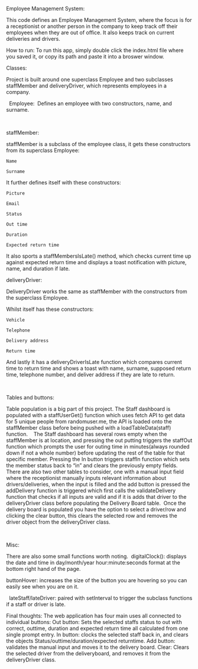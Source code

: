 Employee Management System: 

This code defines an Employee Management System, where the focus is for a receptionist or another person in the company
to keep track off their employees when they are out of office. It also keeps track on current deliveries and drivers. 

How to run:
To run this app, simply double click the index.html file where you saved it, or copy its path and paste it into a broswer window.

Classes: 

Project is built around one superclass Employee and two subclasses staffMember and deliveryDriver, which represents employees in a company. 

 
Employee: 
Defines an employee with two constructors, name, and surname. 

 

staffMember: 

staffMember is a subclass of the employee class, it gets these constructors from its superclass Employee: 
 

    Name 

    Surname 

It further defines itself with these constructors: 

    Picture 

    Email 

    Status 

    Out time 

    Duration 

    Expected return time 

It also sports a staffMembersIsLate() method, which checks current time up against expected return time and displays a toast 
notification with picture, name, and duration if late. 


deliveryDriver: 

DeliveryDriver works the same as staffMember with the constructors from the superclass Employee. 

Whilst itself has these constructors: 

    Vehicle 

    Telephone 

    Delivery address 

    Return time 

And lastly it has a deliveryDriverIsLate function which compares current time to return time and shows a toast with name, surname,
supposed return time, telephone number, and deliver address if they are late to return. 

 

Tables and buttons: 

Table population is a big part of this project. The Staff dashboard is populated with a staffUserGet() function which uses fetch API to get
data for 5 unique people from randomuser.me, the API is loaded onto the staffMember class before being pushed with a loadTableData(staff) function. 
 
The Staff dashboard has several rows empty when the staffMember is at location, and pressing the out putting triggers the staffOut function
which prompts the user for outing time in minutes(always rounded down if not a whole number) before updating the rest of the table for that specific member. Pressing the In button triggers
staffIn function which sets the member status back to “in” and clears the previously empty fields. 
 
There are also two other tables to consider, one with a manual input field where the receptionist manually inputs relevant information about
drivers/deliveries, when the input is filled and the add button is pressed the addDelivery function is triggered which first calls the validateDelivery
function that checks if all inputs are valid and if it is adds that driver to the deliveryDriver class before populating the Delivery Board table. 
Once the delivery board is populated you have the option to select a driver/row and clicking the clear button, this clears the selected row and removes 
the driver object from the deliveryDriver class. 

 

Misc: 

There are also some small functions worth noting. 
digitalClock(): displays the date and time in day/month/year hour:minute:seconds format at the bottom right hand of the page. 
 

buttonHover: increases the size of the button you are hovering so you can easily see when you are on it. 

 
lateStaff/lateDriver: paired with setInterval to trigger the subclass functions if a staff or driver is late. 

Final thoughts:
The web application has four main uses all connected to individual buttons:
Out button: Sets the selected staffs status to out with correct, outtime, duration and expected return time all calculated from one single prompt entry.
In button: clocks the selected staff back in, and clears the objects Status/outtime/duration/expected returntime.
Add button: validates the manual input and moves it to the delivery board.
Clear: Clears the selected driver from the deliveryboard, and removes it from the deliveryDriver class.

